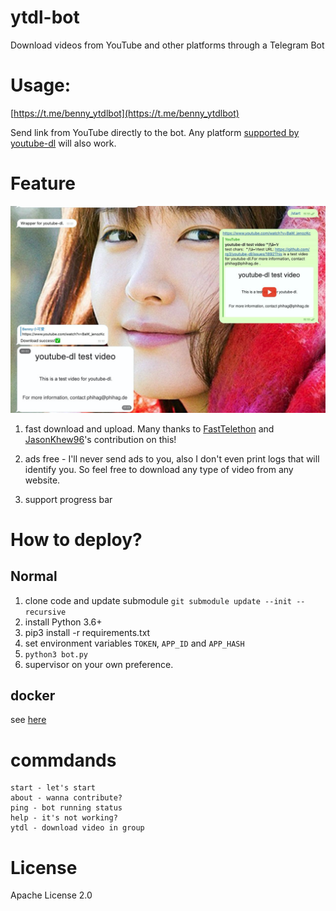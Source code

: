 # ytdl-bot
Download videos from YouTube and other platforms through a Telegram Bot


# Usage:

[https://t.me/benny_ytdlbot](https://t.me/benny_ytdlbot)

Send link from YouTube directly to the bot. 
Any platform [supported by youtube-dl](https://ytdl-org.github.io/youtube-dl/supportedsites.html) will also work.

# Feature
![](assets/1.jpeg)

1. fast download and upload. Many thanks to [FastTelethon](https://gist.github.com/painor/7e74de80ae0c819d3e9abcf9989a8dd6) and 
[JasonKhew96](https://github.com/JasonKhew96)'s contribution on this!
2. ads free - I'll never send ads to you, also I don't even print logs that will identify you. 
   So feel free to download any type of video from any website.

3. support progress bar 

# How to deploy?
## Normal
1. clone code and update submodule `git submodule update --init --recursive`
1. install Python 3.6+
2. pip3 install -r requirements.txt
3. set environment variables `TOKEN`, `APP_ID` and `APP_HASH`
4. `python3 bot.py`
5. supervisor on your own preference.

## docker
see [here](https://github.com/tgbot-collection/BotsRunner)

# commdands
```
start - let's start
about - wanna contribute?
ping - bot running status
help - it's not working?
ytdl - download video in group
```
# License
Apache License 2.0
